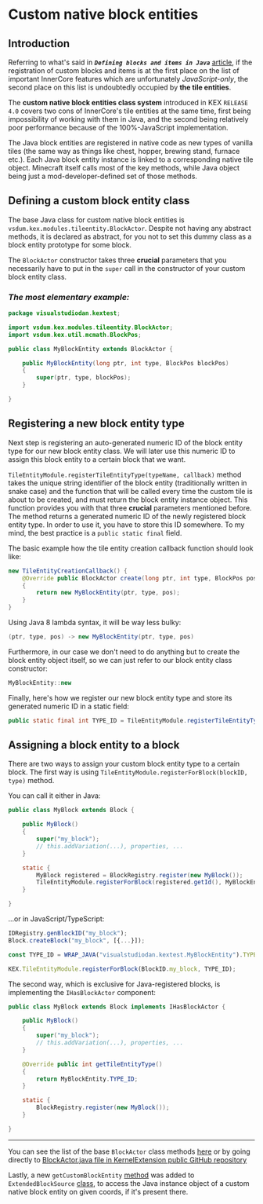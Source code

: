 # Custom native block entities

## Introduction

Referring to what's said in _**`Defining blocks and items in Java`**_ [article](/en/pages/guides/fulljava/blocks_and_items.md), if the registration of custom blocks and items is at the first place on the list of important InnerCore features which are unfortunately _JavaScript-only_, the second place on this list is undoubtedly occupied by __the tile entities__.

The **custom native block entities class system** introduced in KEX `RELEASE 4.0` covers two cons of InnerCore's tile entities at the same time, first being impossibility of working with them in Java, and the second being relatively poor performance because of the 100%-JavaScript implementation.

The Java block entities are registered in native code as new types of vanilla tiles (the same way as things like chest, hopper, brewing stand, furnace etc.). Each Java block entity instance is linked to a corresponding native tile object. Minecraft itself calls most of the key methods, while Java object being just a mod-developer-defined set of those methods.

## Defining a custom block entity class

The base Java class for custom native block entities is `vsdum.kex.modules.tileentity.BlockActor`. Despite not having any abstract methods, it is declared as abstract, for you not to set this dummy class as a block entity prototype for some block.

The `BlockActor` constructor takes three **crucial** parameters that you necessarily have to put in the `super` call in the constructor of your custom block entity class.

### _**The most elementary example:**_

```java
package visualstudiodan.kextest;

import vsdum.kex.modules.tileentity.BlockActor;
import vsdum.kex.util.mcmath.BlockPos;

public class MyBlockEntity extends BlockActor {

    public MyBlockEntity(long ptr, int type, BlockPos blockPos)
    {
        super(ptr, type, blockPos);
    }

}
```

## Registering a new block entity type

Next step is registering an auto-generated numeric ID of the block entity type for our new block entity class. We will later use this numeric ID to assign this block entity to a certain block that we want.

`TileEntityModule.registerTileEntityType(typeName, callback)` method takes the unique string identifier of the block entity (traditionally written in snake case) and the function that will be called every time the custom tile is about to be created, and must return the block entity instance object. This function provides you with that three **crucial** parameters mentioned before. The method returns a generated numeric ID of the newly registered block entity type. In order to use it, you have to store this ID somewhere. To my mind, the best practice is a `public static final` field.

The basic example how the tile entity creation callback function should look like:

```java
new TileEntityCreationCallback() {
    @Override public BlockActor create(long ptr, int type, BlockPos pos)
    {
        return new MyBlockEntity(ptr, type, pos);
    }
}
```

Using Java 8 lambda syntax, it will be way less bulky:

```java
(ptr, type, pos) -> new MyBlockEntity(ptr, type, pos)
```

Furthermore, in our case we don't need to do anything but to create the block entity object itself, so we can just refer to our block entity class constructor:

```java
MyBlockEntity::new
```

Finally, here's how we register our new block entity type and store its generated numeric ID in a static field:

```java
public static final int TYPE_ID = TileEntityModule.registerTileEntityType("my_tile", MyBlockEntity::new);
```

## Assigning a block entity to a block

There are two ways to assign your custom block entity type to a certain block. The first way is using `TileEntityModule.registerForBlock(blockID, type)` method.

You can call it either in Java:

```java
public class MyBlock extends Block {

    public MyBlock()
    {
        super("my_block");
        // this.addVariation(...), properties, ...
    }

    static {
        MyBlock registered = BlockRegistry.register(new MyBlock());
        TileEntityModule.registerForBlock(registered.getId(), MyBlockEntity.TYPE_ID);
    }

}
```

...or in JavaScript/TypeScript:

```js
IDRegistry.genBlockID("my_block");
Block.createBlock("my_block", [{...}]);

const TYPE_ID = WRAP_JAVA("visualstudiodan.kextest.MyBlockEntity").TYPE_ID;

KEX.TileEntityModule.registerForBlock(BlockID.my_block, TYPE_ID);
```

The second way, which is exclusive for Java-registered blocks, is implementing the `IHasBlockActor` component:

```java
public class MyBlock extends Block implements IHasBlockActor {

    public MyBlock()
    {
        super("my_block");
        // this.addVariation(...), properties, ...
    }

    @Override public int getTileEntityType()
    {
        return MyBlockEntity.TYPE_ID;
    }

    static {
        BlockRegistry.register(new MyBlock());
    }

}
```

***

You can see the list of the base `BlockActor` class methods [here](https://dmhyt.github.io/kex-docs/api/interfaces/KEX.TileEntityModule.BlockActor.html) or by going directly to [BlockActor.java file in KernelExtension public GitHub repository](https://github.com/DMHYT/KernelExtension/blob/main/src/java/kernelex/src/vsdum/kex/modules/tileentity/BlockActor.java)

Lastly, a new `getCustomBlockEntity` [method](https://dmhyt.github.io/kex-docs/api/classes/KEX.BlockSource.html#getCustomBlockEntity) was added to `ExtendedBlockSource` [class](https://dmhyt.github.io/kex-docs/api/classes/KEX.BlockSource.html), to access the Java instance object of a custom native block entity on given coords, if it's present there.